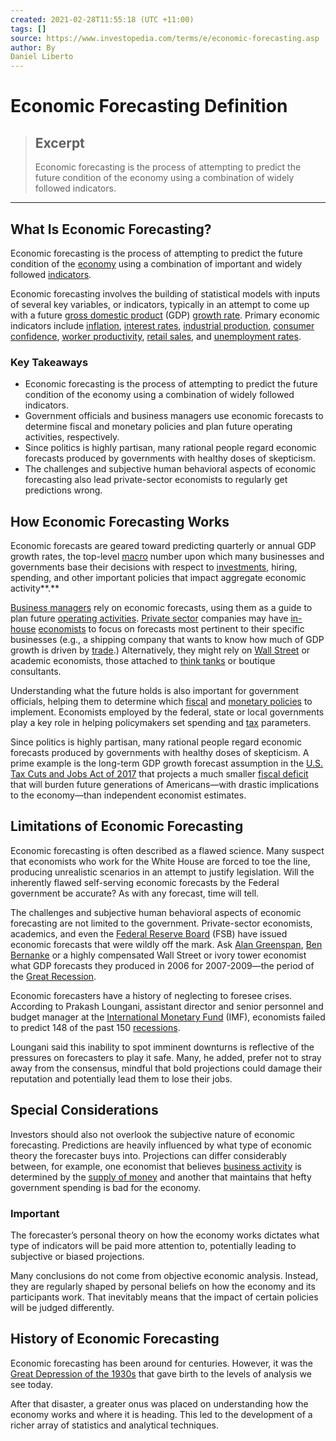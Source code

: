 ```yaml
---
created: 2021-02-28T11:55:18 (UTC +11:00)
tags: []
source: https://www.investopedia.com/terms/e/economic-forecasting.asp
author: By
Daniel Liberto
---
```


# Economic Forecasting Definition

> ## Excerpt
> Economic forecasting is the process of attempting to predict the future condition of the economy using a combination of widely followed indicators.

---
## What Is Economic Forecasting?

Economic forecasting is the process of attempting to predict the future condition of the [economy](https://www.investopedia.com/terms/e/economy.asp) using a combination of important and widely followed [indicators](https://www.investopedia.com/terms/e/economic_indicator.asp).

Economic forecasting involves the building of statistical models with inputs of several key variables, or indicators, typically in an attempt to come up with a future [gross domestic product](https://www.investopedia.com/terms/g/gdp.asp) (GDP) [growth rate](https://www.investopedia.com/terms/g/growthrates.asp). Primary economic indicators include [inflation](https://www.investopedia.com/terms/i/inflation.asp), [interest rates](https://www.investopedia.com/terms/i/interestrate.asp), [industrial production](https://www.investopedia.com/terms/i/ipi.asp), [consumer confidence](https://www.investopedia.com/terms/c/cci.asp), [worker productivity](https://www.investopedia.com/terms/l/labor-productivity.asp), [retail sales](https://www.investopedia.com/terms/r/retail-sales.asp), and [unemployment rates](https://www.investopedia.com/terms/u/unemploymentrate.asp).

### Key Takeaways

-   Economic forecasting is the process of attempting to predict the future condition of the economy using a combination of widely followed indicators.
-   Government officials and business managers use economic forecasts to determine fiscal and monetary policies and plan future operating activities, respectively.
-   Since politics is highly partisan, many rational people regard economic forecasts produced by governments with healthy doses of skepticism.
-   The challenges and subjective human behavioral aspects of economic forecasting also lead private-sector economists to regularly get predictions wrong.

## How Economic Forecasting Works

Economic forecasts are geared toward predicting quarterly or annual GDP growth rates, the top-level [macro](https://www.investopedia.com/terms/m/macro-environment.asp) number upon which many businesses and governments base their decisions with respect to [investments](https://www.investopedia.com/terms/i/investment.asp), hiring, spending, and other important policies that impact aggregate economic activity**.** 

[Business managers](https://www.investopedia.com/ask/answers/what-does-chief-financial-officer-cfo-do/) rely on economic forecasts, using them as a guide to plan future [operating activities](https://www.investopedia.com/terms/o/operating-activities.asp). [Private sector](https://www.investopedia.com/terms/p/private-sector.asp) companies may have [in-house](https://www.investopedia.com/terms/i/in-house.asp) [economists](https://www.investopedia.com/terms/e/economist.asp) to focus on forecasts most pertinent to their specific businesses (e.g., a shipping company that wants to know how much of GDP growth is driven by [trade](https://www.investopedia.com/terms/t/trade.asp).) Alternatively, they might rely on [Wall Street](https://www.investopedia.com/terms/w/wallstreet.asp) or academic economists, those attached to [think tanks](https://www.investopedia.com/terms/e/economic-think-tank.asp) or boutique consultants. 

Understanding what the future holds is also important for government officials, helping them to determine which [fiscal](https://www.investopedia.com/terms/f/fiscalpolicy.asp) and [monetary policies](https://www.investopedia.com/terms/m/monetarypolicy.asp) to implement. Economists employed by the federal, state or local governments play a key role in helping policymakers set spending and [tax](https://www.investopedia.com/terms/t/taxation.asp) parameters.

Since politics is highly partisan, many rational people regard economic forecasts produced by governments with healthy doses of skepticism. A prime example is the long-term GDP growth forecast assumption in the [U.S. Tax Cuts and Jobs Act of 2017](https://www.investopedia.com/taxes/trumps-tax-reform-plan-explained/) that projects a much smaller [fiscal deficit](https://www.investopedia.com/terms/f/fiscaldeficit.asp) that will burden future generations of Americans—with drastic implications to the economy—than independent economist estimates.

## Limitations of Economic Forecasting

Economic forecasting is often described as a flawed science. Many suspect that economists who work for the White House are forced to toe the line, producing unrealistic scenarios in an attempt to justify legislation. Will the inherently flawed self-serving economic forecasts by the Federal government be accurate? As with any forecast, time will tell. 

The challenges and subjective human behavioral aspects of economic forecasting are not limited to the government. Private-sector economists, academics, and even the [Federal Reserve Board](https://www.investopedia.com/terms/f/frb.asp) (FSB) have issued economic forecasts that were wildly off the mark. Ask [Alan Greenspan](https://www.investopedia.com/terms/a/alangreenspan.asp), [Ben Bernanke](https://www.investopedia.com/terms/b/benbernanke.asp) or a highly compensated Wall Street or ivory tower economist what GDP forecasts they produced in 2006 for 2007-2009—the period of the [Great Recession](https://www.investopedia.com/terms/g/great-recession.asp).

Economic forecasters have a history of neglecting to foresee crises. According to Prakash Loungani, assistant director and senior personnel and budget manager at the [International Monetary Fund](https://www.investopedia.com/terms/i/imf.asp) (IMF), economists failed to predict 148 of the past 150 [recessions](https://www.investopedia.com/terms/r/recession.asp).

Loungani said this inability to spot imminent downturns is reflective of the pressures on forecasters to play it safe. Many, he added, prefer not to stray away from the consensus, mindful that bold projections could damage their reputation and potentially lead them to lose their jobs.

## Special Considerations

Investors should also not overlook the subjective nature of economic forecasting. Predictions are heavily influenced by what type of economic theory the forecaster buys into. Projections can differ considerably between, for example, one economist that believes [business activity](https://www.investopedia.com/terms/b/business-activities.asp) is determined by the [supply of money](https://www.investopedia.com/terms/m/moneysupply.asp) and another that maintains that hefty government spending is bad for the economy.

### Important

The forecaster’s personal theory on how the economy works dictates what type of indicators will be paid more attention to, potentially leading to subjective or biased projections.

Many conclusions do not come from objective economic analysis. Instead, they are regularly shaped by personal beliefs on how the economy and its participants work. That inevitably means that the impact of certain policies will be judged differently.

## History of Economic Forecasting

Economic forecasting has been around for centuries. However, it was the [Great Depression of the 1930s](https://www.investopedia.com/terms/g/great_depression.asp) that gave birth to the levels of analysis we see today.

After that disaster, a greater onus was placed on understanding how the economy works and where it is heading. This led to the development of a richer array of statistics and analytical techniques.
